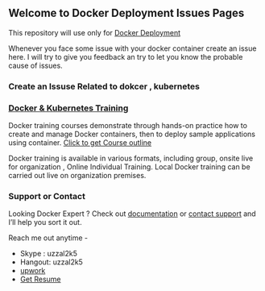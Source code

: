 ## Welcome to Docker Deployment Issues  Pages

This repository will use only for  [Docker Deployment](https://github.com/uzzal2k5/DockerDeployment) 

Whenever you face some issue with your docker container create an issue here. I will try to give you feedback an try to let you know the probable cause of issues.

### Create an Issuse Related to dokcer , kubernetes 

### [Docker & Kubernetes Training](https://github.com/uzzal2k5/docker_k8s_training) 

Docker training courses demonstrate through hands-on practice how to create and manage Docker containers, then to deploy sample applications using container. [Click to get Course outline](https://github.com/uzzal2k5/docker_k8s_training)

Docker training is available in various formats, including group, onsite live for organization , Online Individual Training. Local Docker training can be carried out live on organization premises.

### Support or Contact

Looking Docker Expert ? Check out [documentation](https://github.com/uzzal2k5/docker_k8s_training) or [contact support](https://www.linkedin.com/in/uzzal2k5) and I’ll help you sort it out.

Reach me out anytime -
* Skype :  uzzal2k5
* Hangout:  uzzal2k5 
* [upwork](https://www.upwork.com/o/profiles/users/_~010d6a5ed786645fda/)
* [Get Resume](https://drive.google.com/open?id=1hpzcQBO-KTUuQsRy_qdIvd5CMVaMMWX5)
